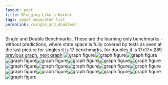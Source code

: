 ```yaml
---
layout: post
title: Blogging Like a Hacker
tags: space separated list
permalink: /single_and_doubles/
---
```


Single and Double Benchmarks. These are the learning only benchmarks - without predictions, where state space is fully covered by tests as seen at the last picture for singles it is 17 benchmarks, for doubles it is 17x17= 289
[previous graph](./comb_quintuple_ZB/), [next graph](./README.md/)
<img src="./images/single/single.png" alt="graph figure"><img src="./images/double/AVL_box.png" alt="graph figure"><img src="./images/double/A_box.png" alt="graph figure"><img src="./images/double/CYPHERD_box.png" alt="graph figure"><img src="./images/double/EGG_box.png" alt="graph figure"><img src="./images/double/FACE_box.png" alt="graph figure"><img src="./images/double/FLOYD_box.png" alt="graph figure"><img src="./images/double/F_box.png" alt="graph figure"><img src="./images/double/H_box.png" alt="graph figure"><img src="./images/double/JSOND_box.png" alt="graph figure"><img src="./images/double/K_box.png" alt="graph figure"><img src="./images/double/O_box.png" alt="graph figure"><img src="./images/double/PDFD_box.png" alt="graph figure"><img src="./images/double/RB_box.png" alt="graph figure"><img src="./images/double/ROD_box.png" alt="graph figure"><img src="./images/double/SMATRIX_box.png" alt="graph figure"><img src="./images/double/SORTD_box.png" alt="graph figure"><img src="./images/double/ZB_box.png" alt="graph figure"><img src="./images/single/double.png" alt="graph figure">